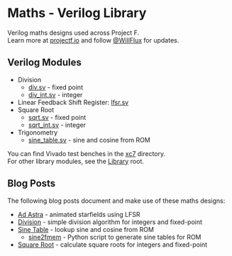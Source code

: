 # Maths - Verilog Library

Verilog maths designs used across Project F.  
Learn more at [projectf.io](https://projectf.io/) and follow [@WillFlux](https://twitter.com/WillFlux) for updates.

## Verilog Modules

* Division
  * [div.sv](div.sv) - fixed point
  * [div_int.sv](div_int.sv) - integer
* Linear Feedback Shift Register: [lfsr.sv](lfsr.sv)
* Square Root
  * [sqrt.sv](sqrt.sv) - fixed point
  * [sqrt_int.sv](sqrt_int.sv) - integer
* Trigonometry
  * [sine_table.sv](sine_table.sv) - sine and cosine from ROM

You can find Vivado test benches in the [xc7](xc7) directory.  
For other library modules, see the [Library](../) root.

## Blog Posts

The following blog posts document and make use of these maths designs:

* [Ad Astra](https://projectf.io/posts/fpga-ad-astra/) - animated starfields using LFSR
* [Division](https://projectf.io/posts/division-in-verilog/) - simple division algorithm for integers and fixed-point
* [Sine Table](https://projectf.io/posts/fpga-sine-table/) - lookup sine and cosine from ROM
  * [sine2fmem](https://github.com/projf/fpgatools/tree/master/sine2fmem) - Python script to generate sine tables for ROM
* [Square Root](https://projectf.io/posts/square-root-in-verilog/) - calculate square roots for integers and fixed-point
